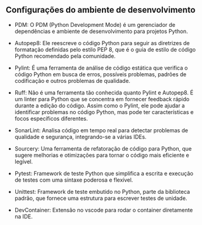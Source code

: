 
## Configurações do ambiente de desenvolvimento
- PDM: O PDM (Python Development Mode) é um gerenciador de dependências e ambiente de desenvolvimento para projetos Python.

- Autopep8: Ele reescreve o código Python para seguir as diretrizes de formatação definidas pelo estilo PEP 8, que é o guia de estilo de código Python recomendado pela comunidade.

- Pylint: É uma ferramenta de análise de código estática que verifica o código Python em busca de erros, possíveis problemas, padrões de codificação e outros problemas de qualidade. 

- Ruff:   Não é uma ferramenta tão conhecida quanto Pylint e Autopep8. É um linter para Python que se concentra em fornecer feedback rápido durante a edição do código. Assim como o Pylint, ele pode ajudar a identificar problemas no código Python, mas pode ter características e focos específicos diferentes.

- SonarLint: Analisa código em tempo real para detectar problemas de qualidade e segurança, integrando-se a várias IDEs.

- Sourcery: Uma ferramenta de refatoração de código para Python, que sugere melhorias e otimizações para tornar o código mais eficiente e legível.

- Pytest: Framework de teste Python que simplifica a escrita e execução de testes com uma sintaxe poderosa e flexível.

- Unittest: Framework de teste embutido no Python, parte da biblioteca padrão, que fornece uma estrutura para escrever testes de unidade.

- DevContainer: Extensão no vscode para rodar o container diretamente na IDE.